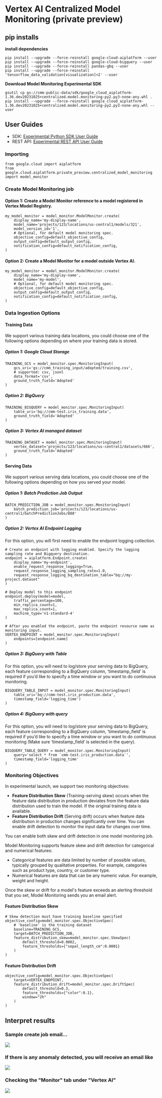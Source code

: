 # Vertex AI Centralized Model Monitoring (private preview)

## pip installs

**install dependencies**
```
pip install --upgrade --force-reinstall google-cloud-aiplatform --user
pip install --upgrade --force-reinstall google-cloud-bigquery --user
pip install --upgrade --force-reinstall pandas-gbq --user
pip install --upgrade --force-reinstall 'tensorflow_data_validation[visualization]<2' --user
```

**Download Model Monitoring Experimental SDK**
```
gsutil cp gs://cmm-public-data/sdk/google_cloud_aiplatform-1.36.dev20231025+centralized.model.monitoring-py2.py3-none-any.whl .
pip install --upgrade --force-reinstall google_cloud_aiplatform-1.36.dev20231025+centralized.model.monitoring-py2.py3-none-any.whl --user
```

## User Guides

* SDK: [Experimental Python SDK User Guide](https://docs.google.com/document/d/1v4WxRXj9EZxqhO6UChWRGBsYLpnCkwwWrM-eb4kaDQ4/edit?resourcekey=0-AH7cd8evs1ghl7L18Eauiw)
* REST API: [Experimental REST API User Guide](https://docs.google.com/document/d/10CR4040fQfDIt87qZr5t_EXkrFKRm_jc9NCOIy8RLes/edit?resourcekey=0-m9El9DRcDEAlGg3ziPZZtA)

### Importing

```
from google.cloud import aiplatform
from google.cloud.aiplatform.private_preview.centralized_model_monitoring import model_monitor
```

### Create Model Monitoring job

#### Option 1: Create a Model Monitor reference to a model registered in Vertex Model Registry.

```
my_model_monitor = model_monitor.ModelMonitor.create(
    display_name='my-display-name',
    model_name='projects/123/locations/us-central1/models/321',
    model_version_id='1',
    # Optional, for default model monitoring spec.
    objective_config=default_objective_config,
    output_config=default_output_config,
    notification_config=default_notification_config,
)

```

#### Option 2: Create a Model Monitor for a model outside Vertex AI.

```
my_model_monitor = model_monitor.ModelMonitor.create(
    display_name='my-display-name',
    model_name='my-model',
    # Optional, for default model monitoring spec.
    objective_config=default_objective_config,
    output_config=default_output_config,
    notification_config=default_notification_config,
)
```

### Data Ingestion Options

#### Training Data

We support various training data locations, you could choose one of the following options depending on where your training data is stored.

##### Option 1: Google Cloud Storage

```
TRAINING_GCS = model_monitor.spec.MonitoringInput(
    gcs_uri='gs://cmm_training_input/adopted/training.csv',
    # supported: csv, jsonl
    data_format='csv',
    ground_truth_field='Adopted'
)
```

##### Option 2: BigQuery

```
TRAINING_BIGQUERY = model_monitor.spec.MonitoringInput(
    table_uri='bq://cmm-test.iris_training.data',
    ground_truth_field='Adopted'
)
```

##### Option 3: Vertex AI managed dataset

```
TRAINING_DATASET = model_monitor.spec.MonitoringInput(
    vertex_dataset='projects/123/locations/us-central1/datasets/666',
    ground_truth_field='Adopted'
)
```

#### Serving Data

We support various serving data locations, you could choose one of the following options depending on how you served your model.

##### Option 1: Batch Prediction Job Output

```
BATCH_PREDICTION_JOB = model_monitor.spec.MonitoringInput(
    batch_prediction_job='projects/123/locations/us-central1/batchPredictionJobs/888'
)
```

##### Option 2: Vertex AI Endpoint Logging
For this option, you will first need to enable the endpoint logging collection.

```
# Create an endpoint with logging enabled. Specify the logging sampling rate and Bigquery destination.
endpoint = aiplatform.Endpoint.create(
    display_name='my-endpoint',
    enable_request_response_logging=True,
    request_response_logging_sampling_rate=1.0,
    request_response_logging_bq_destination_table="bq://my-project.dataset"
)

# Deploy model to this endpoint
endpoint.deploy(model=model,
    traffic_percentage=100,
    min_replica_count=1,
    max_replica_count=1,
    machine_type='n1-standard-4'
)

# After you enabled the endpoint, paste the endpoint resource name as monitoring input.
VERTEX_ENDPOINT = model_monitor.spec.MonitoringInput(
    endpoints=[endpoint.name]
)
```

##### Option 3: BigQuery with Table
For this option, you will need to log/store your serving data to BigQuery, each feature corresponding to a BigQuery column, ‘timestamp_field’ is required if you’d like to specify a time window or you want to do continuous monitoring.

```
BIGQUERY_TABLE_INPUT = model_monitor.spec.MonitoringInput(
    table_uri='bq://cmm-test.iris_production.data',
    timestamp_field='logging_time')
)
```

##### Option 4: BigQuery with query
For this option, you will need to log/store your serving data to BigQuery, each feature corresponding to a BigQuery column, ‘timestamp_field’ is required if you’d like to specify a time window or you want to do continuous monitoring (Make sure ‘timestamp_field’ is selected in the query).

```
BIGQUERY_TABLE_QUERY = model_monitor.spec.MonitoringInput(
    query='select * from `cmm-test.iris_production.data`',
    timestamp_field='logging_time'
)
```

### Monitoring Objectives

In experimental launch, we support two monitoring objectives:
* **Feature Distribution Skew** (Training-serving skew) occurs when the feature data distribution in production deviates from the feature data distribution used to train the model. If the original training data is available.
* **Feature Distribution Drift** (Serving drift) occurs when feature data distribution in production changes significantly over time. You can enable drift detection to monitor the input data for changes over time.

You can enable both skew and drift detection in one model monitoring job.

Model Monitoring supports feature skew and drift detection for categorical and numerical features:
* Categorical features are data limited by number of possible values, typically grouped by qualitative properties. For example, categories such as product type, country, or customer type.
* Numerical features are data that can be any numeric value. For example, weight and height.

Once the skew or drift for a model's feature exceeds an alerting threshold that you set, Model Monitoring sends you an email alert. 

#### Feature Distribution Skew
```
# Skew detection must have training baseline specified
objective_config=model_monitor.spec.ObjectiveSpec(
    # 'baseline' is the training dataset
    baseline=TRAINING_GCS,
    target=BATCH_PREDICTION_JOB,
    feature_distribution_skew=model_monitor.spec.SkewSpec(
        default_threshold=0.0002,
        feature_thresholds={"sepal_length_cm":0.0001}
    )
)
```

#### Feature Distribution Drift
```
objective_config=model_monitor.spec.ObjectiveSpec(
    target=VERTEX_ENDPOINT,
    feature_distribution_drift=model_monitor.spec.DriftSpec(
        default_threshold=0.3,
        feature_thresholds={"color":0.1},
        window="2h"
    )
)
```

## Interpret results

### Sample create job email...

<img src="https://services.google.com/fh/files/misc/job_create.png">


### If there is any anomaly detected, you will receive an email like

<img src="https://services.google.com/fh/files/misc/alert_email.png" />


### Checking the "Monitor" tab under "Vertex AI"

<img src="https://services.google.com/fh/files/misc/continous_gif.gif" />